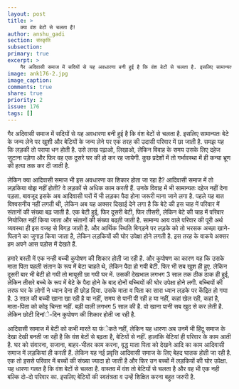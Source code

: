 ```yaml
---
layout: post
title: >
    क्या वंश बेटों से चलता हैं!
author: anshu_gadi
section: संस्कृति
subsection:
primary: true
excerpt: >
    गैर अदिवासी समाज में सदियों से यह अवधारणा बनी हुई है कि वंश बेटों से चलता है. इसलिए सामान्यतः बेटे के जन्म लेने पर खुशी और बेटियों के जन्म लेने पर एक तरह की उदासी परिवार में छा जाती है. समझ यह कि लड़की तो पराया धन होती है. 
image: ank176-2.jpg
image_caption: 
comments: true
share: true
priority: 2
issue: 176
tags: []
---
```


गैर अदिवासी समाज में सदियों से यह अवधारणा बनी हुई है कि वंश बेटों से चलता है. इसलिए सामान्यतः बेटे के जन्म लेने पर खुशी और बेटियों के जन्म लेने पर एक तरह की उदासी परिवार में छा जाती है. समझ यह कि लड़की तो पराया धन होती है. उसे लाख पढ़ाओ, लिखाओ, लेकिन विवाह के समय उसके लिए दहेज जुटाना पड़ेगा और फिर वह एक दूसरे घर की हो कर रह जायेगी. कुछ प्रदेशों में तो गर्भावस्था में ही कन्या भ्रूण की हत्या तक कर दी जाती है.

लेकिन क्या आदिवासी समाज भी इस अवधारणा का शिकार होता जा रहा है? आदिवासी समाज में तो लड़किया बोझ नहीं होती? वे लड़कों से अधिक काम करती हैं. उनके विवाह में भी सामान्यतः दहेज नहीं देना पड़ता. बावजूद इसके अब आदिवासी घरों में भी लड़का पैदा होना जरूरी माना जाने लगा है.  पहले यह बात विश्वसनीय नहीं लगती थी, लेकिन अब यह अक्सर दिखाई देने लगा है कि बेटे की इस चाह में परिवार में संतानों की संख्या बढ़ जाती है. एक बेटी हुई, फिर दूसरी बेटी, फिर तीसरी, लेकिन बेटे की चाह में परिवार नियोजित नहीं किया जाता और संतानों की संख्या बढती़ जाती है. सामान्य आय वाले परिवार की पूरी अर्थ व्यवस्था ही इस वजह से बिगड़ जाती है. और आर्थिक स्थिति बिगड़ने पर लड़के को तो भरसक अच्छा खाने-पिलाने का जुगाड़ किया जाता है, लेकिन लड़कियों की घोर उपेक्षा होने लगती है.  इस तरह के वाकये अक्सर हम अपने आस पड़ोस में देखते हैं.

हमारे बस्ती में एक नन्ही बच्ची कुपोषण की शिकार होती जा रही है. और कुपोषण का कारण यह कि उसके माता पिता पहली संतान के रूप में बेटा चाहते थे, लेकिन पैदा हो गयी बेटी. फिर भी सब खुश ही हुए. लेकिन दूसरी बार भी बेटी हो गयी तो मायूसी छा गयी घर में. उसकी देखभाल लगभग 3 साल तक ठीक ठाक ही हुई, लेकिन तीसरे बच्चे के रूप में बेटे के पैदा होने के बाद दोनों बच्चियों की घोर उपेक्षा होने लगी. बच्चियों की तरफ घर के लोगों ने ध्यान देना ही छोड़ दिया.  उसके माता व पिता का सारा ध्यान लड़के पर केंद्रित हो गया है. 3 साल की बच्ची खाना खा रही है या नहीं, समय से पानी पी रही ह या नहीं, कहां खेल रही, कहां है, माता-पिता को कोइ चिन्ता नहीं. बड़ी वाली लगभग 5 साल की है. वो खाना पानी सब खुद से कर लेती है. लेकिन छोटी दिनांे-दिन कुपोषण की शिकार होती जा रही है.  

आदिवासी सामाज में बेटी को कभी मारते या फंेकते नहीं, लेकिन यह धारणा अब उनमें भी हिंदू समाज के देखा देखी बनती जा रही है कि वंश बेटों से बढ़ता है, बेटियों से नहीं. हालांकि बेटियां ही परिवार के काम आती है. घर को संवारना, सजाना, बाहर-भीतर काम करना, वृद्ध माता पिता को देखने आदि का काम आदिवासी समाज में लड़कियां ही करती हैं. लेकिन यह नई प्रवृत्ति आदिवासी समाज के लिए बेहद घातक होती जा रही है. एक तो इससे परिवार में बच्चों की संख्या ज्यादा हो जाती है और फिर उन बच्चों में लड़कियों की घोर उपेक्षा. यह धारणा गलत है कि वंश  बेटों  से चलता है. वास्तव में वंश तो बेटियों से चलता है और वह भी एक नही बल्कि दो-दो परिवार का. इसलिए बेटियों की स्वतंत्रता व उन्हें शिक्षित करना बहुत जरुरी है.